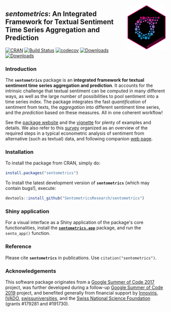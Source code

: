 
<a href='https://www.sentometrics.org'><img src='man/figures/logo.png' align="right" height="138.5"/></a>

## _sentometrics_: An Integrated Framework for Textual Sentiment Time Series Aggregation and Prediction

<!-- badges: start -->
[![CRAN](http://www.r-pkg.org/badges/version/sentometrics)](https://cran.r-project.org/package=sentometrics)
[![Build Status](https://travis-ci.org/SentometricsResearch/sentometrics.svg?branch=master)](https://travis-ci.org/SentometricsResearch/sentometrics)
[![codecov](https://codecov.io/github/SentometricsResearch/sentometrics/branch/master/graphs/badge.svg)](https://codecov.io/github/SentometricsResearch/sentometrics)
[![Downloads](http://cranlogs.r-pkg.org/badges/sentometrics?color=brightgreen)](http://www.r-pkg.org/pkg/sentometrics)
[![Downloads](http://cranlogs.r-pkg.org/badges/grand-total/sentometrics?color=brightgreen)](http://www.r-pkg.org/pkg/sentometrics)
<!--- [![Pending Pull-Requests](http://githubbadges.herokuapp.com/SentometricsResearch/sentometrics/pulls.svg?style=flat)](https://github.com/SentometricsResearch/sentometrics/pulls) --->
<!--- [![Github Issues](http://githubbadges.herokuapp.com/SentometricsResearch/sentometrics/issues.svg)](https://github.com/SentometricsResearch/sentometrics/issues) --->
<!-- badges: end -->

### Introduction

The **`sentometrics`** package is an **integrated framework for textual sentiment time series aggregation and prediction**. It accounts for the intrinsic challenge that textual sentiment can be computed in many different ways, as well as the large number of possibilities to pool sentiment into a time series index. The package integrates the fast _quantification_ of sentiment from texts, the _aggregation_ into different sentiment time series, and the _prediction_ based on these measures. All in one coherent workflow!

See the [package website](https://SentometricsResearch.github.io/sentometrics) and the [vignette](https://doi.org/10.2139/ssrn.3067734) for plenty of examples and details. We also refer to this [survey](https://doi.org/10.1111/joes.12370) organized as an overview of the required steps in a typical econometric analysis of sentiment from alternative (such as textual) data, and following companion [web page](https://sborms.github.io/econometrics-meets-sentiment).

### Installation

To install the package from CRAN, simply do:

```R
install.packages("sentometrics")
```

To install the latest development version of **`sentometrics`** (which may contain bugs!), execute:

```R
devtools::install_github("SentometricsResearch/sentometrics")
```

### Shiny application

For a visual interface as a Shiny application of the package's core functionalities, install the [**`sentometrics.app`**](https://github.com/SentometricsResearch/sentometrics.app) package, and run the `sento_app()` function.

### Reference

Please cite **`sentometrics`** in publications. Use `citation("sentometrics")`.

### Acknowledgements

This software package originates from a
[Google Summer of Code 2017](https://github.com/rstats-gsoc/gsoc2017/wiki/Sentometrics:-An-integrated-framework-for-text-based-multivariate-time-series-modeling-and-forecasting) project, was further developed 
during a follow-up [Google Summer of Code 2019](https://github.com/rstats-gsoc/gsoc2019/wiki/sentometrics) project, and benefited generally from financial support by [Innoviris](https://innoviris.brussels), [IVADO](https://www.ivado.ca), [swissuniversities](https://www.swissuniversities.ch), and the [Swiss National Science Foundation](http://www.snf.ch) (grants #179281 and #191730).

